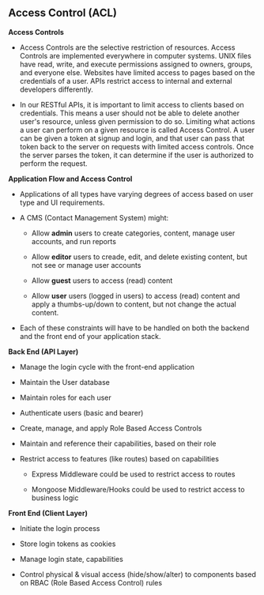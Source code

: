 ## Access Control (ACL)

**Access Controls**

- Access Controls are the selective restriction of resources. Access Controls are implemented everywhere in computer systems. UNIX files have read, write, and execute permissions assigned to owners, groups, and everyone else. Websites have limited access to pages based on the credentials of a user. APIs restrict access to internal and external developers differently.

- In our RESTful APIs, it is important to limit access to clients based on credentials. This means a user should not be able to delete another user's resource, unless given permission to do so. Limiting what actions a user can perform on a given resource is called Access Control. A user can be given a token at signup and login, and that user can pass that token back to the server on requests with limited access controls. Once the server parses the token, it can determine if the user is authorized to perform the request.

**Application Flow and Access Control**

- Applications of all types have varying degrees of access based on user type and UI requirements.

- A CMS (Contact Management System) might:

  - Allow **admin** users to create categories, content, manage user accounts, and run reports

  - Allow **editor** users to creade, edit, and delete existing content, but not see or manage user accounts

  - Allow **guest** users to access (read) content

  - Allow **user** users (logged in users) to access (read) content and apply a thumbs-up/down to content, but not change the actual content.

- Each of these constraints will have to be handled on both the backend and the front end of your application stack.

**Back End (API Layer)**

- Manage the login cycle with the front-end application

- Maintain the User database

- Maintain roles for each user

- Authenticate users (basic and bearer)

- Create, manage, and apply Role Based Access Controls

- Maintain and reference their capabilities, based on their role

- Restrict access to features (like routes) based on capabilities

  - Express Middleware could be used to restrict access to routes

  - Mongoose Middleware/Hooks could be used to restrict access to business logic

**Front End (Client Layer)**

- Initiate the login process

- Store login tokens as cookies

- Manage login state, capabilities

- Control physical & visual access (hide/show/alter) to components based on RBAC (Role Based Access Control) rules
